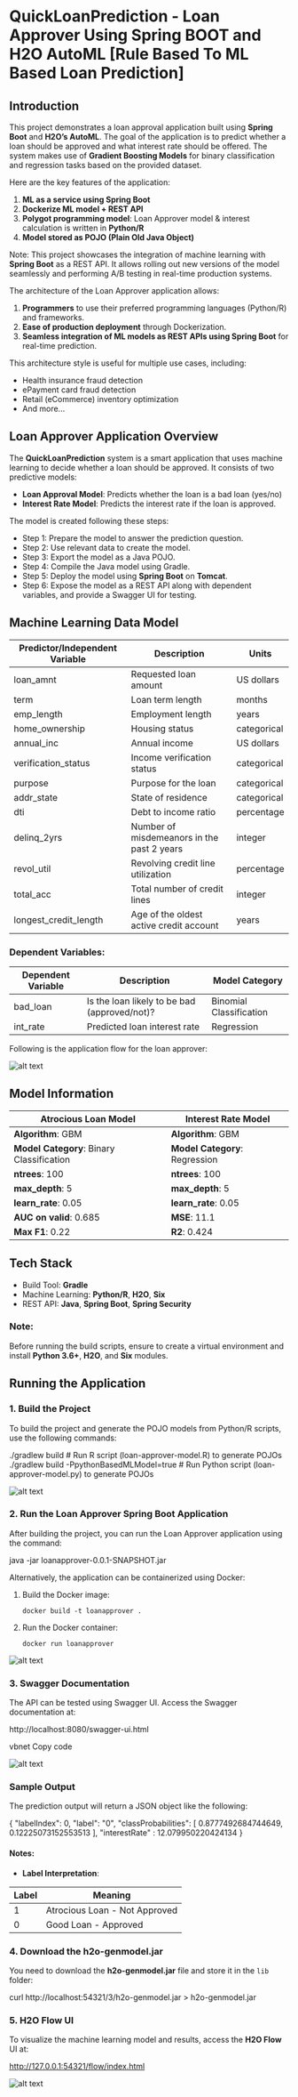 # QuickLoanPrediction - Loan Approver Using Spring BOOT and H2O AutoML [Rule Based To ML Based Loan Prediction]

## Introduction

This project demonstrates a loan approval application built using **Spring Boot** and **H2O’s AutoML**. The goal of the application is to predict whether a loan should be approved and what interest rate should be offered. The system makes use of **Gradient Boosting Models** for binary classification and regression tasks based on the provided dataset. 

Here are the key features of the application:

1. **ML as a service using Spring Boot**
2. **Dockerize ML model + REST API**
3. **Polygot programming model**: Loan Approver model & interest calculation is written in **Python/R**
4. **Model stored as POJO (Plain Old Java Object)**

Note: This project showcases the integration of machine learning with **Spring Boot** as a REST API. It allows rolling out new versions of the model seamlessly and performing A/B testing in real-time production systems.

The architecture of the Loan Approver application allows:
1. **Programmers** to use their preferred programming languages (Python/R) and frameworks.
2. **Ease of production deployment** through Dockerization.
3. **Seamless integration of ML models as REST APIs using Spring Boot** for real-time prediction.

This architecture style is useful for multiple use cases, including:
- Health insurance fraud detection
- ePayment card fraud detection
- Retail (eCommerce) inventory optimization
- And more...

## Loan Approver Application Overview

The **QuickLoanPrediction** system is a smart application that uses machine learning to decide whether a loan should be approved. It consists of two predictive models:

- **Loan Approval Model**: Predicts whether the loan is a bad loan (yes/no)
- **Interest Rate Model**: Predicts the interest rate if the loan is approved.

The model is created following these steps:

- Step 1: Prepare the model to answer the prediction question.
- Step 2: Use relevant data to create the model.
- Step 3: Export the model as a Java POJO.
- Step 4: Compile the Java model using Gradle.
- Step 5: Deploy the model using **Spring Boot** on **Tomcat**.
- Step 6: Expose the model as a REST API along with dependent variables, and provide a Swagger UI for testing.

## Machine Learning Data Model

| **Predictor/Independent Variable** | **Description**                              | Units        |
| ---------------------------------- | --------------------------------------------- | ------------ |
| loan_amnt                          | Requested loan amount                         | US dollars   |
| term                               | Loan term length                              | months       |
| emp_length                         | Employment length                             | years        |
| home_ownership                     | Housing status                                | categorical  |
| annual_inc                         | Annual income                                 | US dollars   |
| verification_status                | Income verification status                    | categorical  |
| purpose                            | Purpose for the loan                          | categorical  |
| addr_state                         | State of residence                            | categorical  |
| dti                                | Debt to income ratio                          | percentage   |
| delinq_2yrs                        | Number of misdemeanors in the past 2 years     | integer      |
| revol_util                         | Revolving credit line utilization             | percentage   |
| total_acc                          | Total number of credit lines                  | integer      |
| longest_credit_length              | Age of the oldest active credit account        | years        |

### Dependent Variables:

| **Dependent Variable** | **Description**                             | **Model Category**         |
| ---------------------- | --------------------------------------------| ---------------------------|
| bad_loan               | Is the loan likely to be bad (approved/not)? | Binomial Classification     |
| int_rate               | Predicted loan interest rate                 | Regression                  |

Following is the application flow for the loan approver:

![alt text](./LoanApproverApplicationFlow.png)

## Model Information

| Atrocious Loan Model                         | Interest Rate Model                              |
| -------------------------------------------- | ------------------------------------------------ |
| **Algorithm**: GBM                           | **Algorithm**: GBM                               |
| **Model Category**: Binary Classification    | **Model Category**: Regression                   |
| **ntrees**: 100                              | **ntrees**: 100                                  |
| **max_depth**: 5                             | **max_depth**: 5                                 |
| **learn_rate**: 0.05                         | **learn_rate**: 0.05                             |
| **AUC on valid**: 0.685                      | **MSE**: 11.1                                    |
| **Max F1**: 0.22                             | **R2**: 0.424                                    |

## Tech Stack

- Build Tool: **Gradle**
- Machine Learning: **Python/R**, **H2O**, **Six**
- REST API: **Java**, **Spring Boot**, **Spring Security**

### Note:
Before running the build scripts, ensure to create a virtual environment and install **Python 3.6+**, **H2O**, and **Six** modules.

## Running the Application

### 1. Build the Project

To build the project and generate the POJO models from Python/R scripts, use the following commands:

./gradlew build # Run R script (loan-approver-model.R) to generate POJOs 
./gradlew build -PpythonBasedMLModel=true # Run Python script (loan-approver-model.py) to generate POJOs

![alt text](./loanapprovermodelgeneration.png)

### 2. Run the Loan Approver Spring Boot Application

After building the project, you can run the Loan Approver application using the command:

java -jar loanapprover-0.0.1-SNAPSHOT.jar

Alternatively, the application can be containerized using Docker:

1. Build the Docker image:
    ```
    docker build -t loanapprover .
    ```

2. Run the Docker container:
    ```
    docker run loanapprover
    ```

![alt text](./LoanApproverDocker.png)

### 3. Swagger Documentation

The API can be tested using Swagger UI. Access the Swagger documentation at:

http://localhost:8080/swagger-ui.html

vbnet
Copy code

![alt text](./SwaggerLoanApproverAPIs.png)

### Sample Output
The prediction output will return a JSON object like the following:

{ "labelIndex": 0, "label": "0", "classProbabilities": [ 0.8777492684744649, 0.12225073152553513 ], "interestRate" : 12.079950220424134 }

#### Notes:

- **Label Interpretation**:

| **Label** | **Meaning**                       |
| --------- | --------------------------------- |
| 1         | Atrocious Loan - Not Approved     |
| 0         | Good Loan - Approved              |

### 4. Download the h2o-genmodel.jar

You need to download the **h2o-genmodel.jar** file and store it in the `lib` folder:

curl http://localhost:54321/3/h2o-genmodel.jar > h2o-genmodel.jar

### 5. H2O Flow UI

To visualize the machine learning model and results, access the **H2O Flow** UI at:

http://127.0.0.1:54321/flow/index.html

![alt text](./h2o.png)
